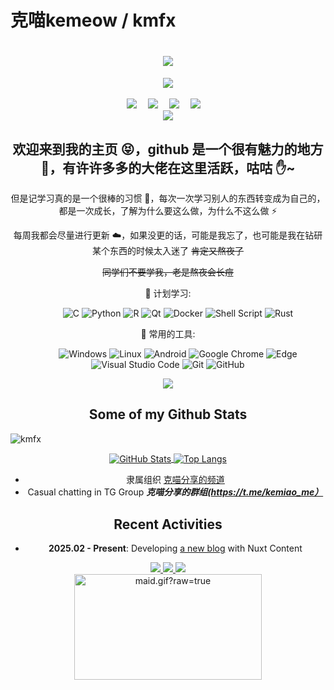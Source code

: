 # 克喵kemeow / kmfx

<!-- 动态打字效果 -->
<h1 align="center">
  <a href="https://blog1.kemiaofx.cn/">
    <img src="https://readme-typing-svg.herokuapp.com?color=%2336BCF7&lines=致力于分享生活和资源.;console.log(%22Hello%EF%BC%8Ceveryone%22)">
  </a>
</h1>

<!-- 敲代码的图片 -->
<div align="center" ><img order-radius="100px" src="https://image.kemiaofx.cn/gif/Knock-Code.gif"/></div>
<br>

<!-- 个人资料徽标 -->
<div align="center">
  <a href="https://blog1.kemiaofx.cn/"><img src="https://img.shields.io/badge/website-个人博客-blue"></a>&emsp;
  <a href="https://t.me/KemiaoJun"><img src="https://img.shields.io/badge/Telegram-%E7%94%B5%E6%8A%A5-blue"></a>&emsp;
  <a href="https://space.bilibili.com/396923563"><img src="https://img.shields.io/badge/bilibili-B%E7%AB%99-ff69b4"></a>&emsp;
  <a href="mailto:kemiaofx@163.com"><img src="https://img.shields.io/badge/Mail-%E9%82%AE%E7%AE%B1-c14438"></a>&emsp;

<!-- 贪吃蛇代码贡献图 -->
<div align="center"><img src="https://cdn1.tianli0.top/gh/anzhiyu-c/anzhiyu-c/assets/github-contribution-grid-snake.svg" /></div>

## 欢迎来到我的主页 😝，github 是一个很有魅力的地方 🙌，有许许多多的大佬在这里活跃，咕咕 ✋~

但是记学习真的是一个很棒的习惯 💪，每次一次学习别人的东西转变成为自己的，都是一次成长，了解为什么要这么做，为什么不这么做 ⚡

每周我都会尽量进行更新 ☁️，如果没更的话，可能是我忘了，也可能是我在钻研某个东西的时候太入迷了 ~~肯定又熬夜了~~

~~同学们不要学我，老是熬夜会长痘~~

🧠 计划学习:

&emsp;&emsp;
![C](https://img.shields.io/badge/c-%2300599C.svg?style=flat-square&logo=c&logoColor=white)
![Python](https://img.shields.io/badge/-Python-pink?style=flat-square&logo=Python)
![R](https://img.shields.io/badge/r-%23276DC3.svg?style=flat-square&logo=r&logoColor=white)
![Qt](https://img.shields.io/badge/Qt-%23217346.svg?style=style=flat-square&logo=Qt&logoColor=white)
![Docker](https://img.shields.io/badge/-Docker-FCC624?style=flat-square&logo=docker)
![Shell Script](https://img.shields.io/badge/shell_script-%4285F4.svg?style=style=flat-square&logo=gnu-bash&logoColor=white)
![Rust](https://img.shields.io/badge/Rust-2E67D3.svg?style=style=flat-square&logo=rust&logoColor=white)

🧰 常用的工具:

&emsp;&emsp;
![Windows](https://img.shields.io/badge/Windows-0078D6?style=flat-square&logo=windows&logoColor=white)
![Linux](https://img.shields.io/badge/Linux-FCC624?style=style=flat-square&logo=linux&logoColor=black)
![Android](https://img.shields.io/badge/Android-3DDC84?style=flat-square&logo=android&logoColor=white)
![Google Chrome](https://img.shields.io/badge/Chrome-4285F4?style=flat-square&logo=GoogleChrome&logoColor=white)
![Edge](https://img.shields.io/badge/Edge-0078D7?style=flat-square&logo=Microsoft-edge&logoColor=white)
![Visual Studio Code](https://img.shields.io/badge/-Visual%20Studio%20Code-007ACC?style=flat-square&logo=Visual%20Studio%20Code&logoColor=fff)
![Git](https://img.shields.io/badge/-Git-FCC624?style=flat-square&logo=git)
![GitHub](https://img.shields.io/badge/-GitHub-pink?style=flat-square&logo=github)

<div align="center"><img src="https://image.kemiaofx.cn/img/personal-homepage-banner.jpg" /></div>

## Some of my Github Stats
<p align=left> <img src=https://komarev.com/ghpvc/?username=kmfx alt=kmfx /> </p>
<a href="https://github.com/kmfx">
  <img align="center" alt="GitHub Stats" src="https://github-readme-stats.vercel.app/api?username=kmfx&show_icons=true&include_all_commits=true" />
</a>
<a href="https://github.com/kmfx">
  <img align="center" alt="Top Langs" src="https://github-readme-stats.vercel.app/api/top-langs/?username=kmfx&layout=compact" />
</a>

- 隶属组织 [克喵分享的频道](https://t.me/kemiaofx_me)
- Casual chatting in TG Group ***克喵分享的群组(https://t.me/kemiao_me）***

## Recent Activities

- **2025.02 - Present**: Developing [a new blog](https://github.com/kmfx/blog-v3) with Nuxt Content

<div align="center">
  <a href="https://github.com/vn7n24fzkq/github-profile-summary-cards">
    <img src="https://github-profile-summary-cards.vercel.app/api/cards/profile-details?username=kmfx&theme=github" />
  </a>
  <a href="https://github.com/vn7n24fzkq/github-profile-summary-cards">
    <img src="https://github-profile-summary-cards.vercel.app/api/cards/stats?username=kmfx&theme=github" />
  </a>
  <a href="https://github.com/vn7n24fzkq/github-profile-summary-cards">
    <img src="https://github-profile-summary-cards.vercel.app/api/cards/repos-per-language?username=kmfx&theme=github" />
  </a>
</div>

<div align="center">
  <img data-target="animated-image.replacedImage" alt="maid.gif?raw=true" class="AnimatedImagePlayer-animatedImage" src="https://github.com/miluluyo/photo_gallery/raw/master/maid.gif?raw=true" width="300" height="169" style="display: block; opacity: 1;">
</div>


<!-- ![tangly1024's GitHub stats](https://github-readme-stats.vercel.app/api?username=tangly1024&show_icons=true&theme=ayu-mirage) -->
